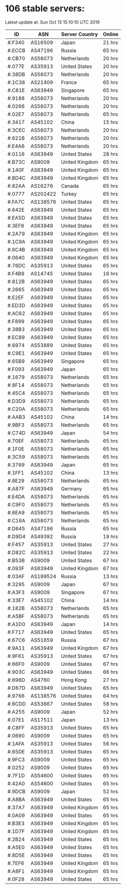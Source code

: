# 106 stable servers:

Latest update at: Sun Oct 13 15:10:10 UTC 2019

| ID | ASN | Server Country | Online |
| -- | --- | -------------- | ------ |
| #.F340 | AS16509 | Japan | 21 hrs |
| #.ECCB | AS47196 | Russia | 65 hrs |
| #.CB70 | AS58073 | Netherlands | 20 hrs |
| #.077E | AS35913 | United States | 20 hrs |
| #.38DB | AS58073 | Netherlands | 20 hrs |
| #.1C38 | AS21409 | France | 65 hrs |
| #.C81E | AS63949 | Singapore | 65 hrs |
| #.9188 | AS58073 | Netherlands | 20 hrs |
| #.0266 | AS58073 | Netherlands | 20 hrs |
| #.02E7 | AS58073 | Netherlands | 65 hrs |
| #.3417 | AS45102 | China | 15 hrs |
| #.3CEC | AS58073 | Netherlands | 20 hrs |
| #.621B | AS58073 | Netherlands | 20 hrs |
| #.E4A6 | AS58073 | Netherlands | 20 hrs |
| #.0116 | AS63949 | United States | 28 hrs |
| #.B73C | AS9009 | United Kingdom | 65 hrs |
| #.140F | AS63949 | United Kingdom | 65 hrs |
| #.BD4C | AS63949 | United Kingdom | 65 hrs |
| #.82AA | AS16276 | Canada | 65 hrs |
| #.0777 | AS202422 | Turkey | 65 hrs |
| #.FA7C | AS138576 | United States | 65 hrs |
| #.642E | AS63949 | United States | 65 hrs |
| #.EA5D | AS63949 | United States | 65 hrs |
| #.3EF8 | AS63949 | United States | 65 hrs |
| #.2A79 | AS63949 | United Kingdom | 65 hrs |
| #.1C9A | AS63949 | United Kingdom | 65 hrs |
| #.6C4B | AS63949 | United Kingdom | 65 hrs |
| #.0640 | AS63949 | United Kingdom | 65 hrs |
| #.76DC | AS35913 | United States | 65 hrs |
| #.F4B9 | AS14745 | United States | 16 hrs |
| #.812B | AS63949 | United States | 65 hrs |
| #.2665 | AS63949 | United States | 65 hrs |
| #.E2EF | AS63949 | United States | 65 hrs |
| #.ED3D | AS63949 | United States | 65 hrs |
| #.AC62 | AS63949 | United States | 65 hrs |
| #.F899 | AS63949 | United States | 65 hrs |
| #.38B3 | AS63949 | United States | 65 hrs |
| #.EC89 | AS63949 | United States | 65 hrs |
| #.6974 | AS53889 | United States | 65 hrs |
| #.C9E1 | AS63949 | United States | 65 hrs |
| #.65B9 | AS63949 | Singapore | 65 hrs |
| #.F093 | AS63949 | Japan | 65 hrs |
| #.1679 | AS58073 | Netherlands | 65 hrs |
| #.8F14 | AS58073 | Netherlands | 65 hrs |
| #.45C4 | AS58073 | Netherlands | 65 hrs |
| #.D3D9 | AS58073 | Netherlands | 65 hrs |
| #.C20A | AS58073 | Netherlands | 65 hrs |
| #.AAB3 | AS45102 | China | 14 hrs |
| #.9BF3 | AS58073 | Netherlands | 65 hrs |
| #.C74D | AS63949 | Japan | 54 hrs |
| #.70EF | AS58073 | Netherlands | 65 hrs |
| #.1F0E | AS58073 | Netherlands | 65 hrs |
| #.3C59 | AS58073 | Netherlands | 65 hrs |
| #.3769 | AS63949 | Japan | 65 hrs |
| #.1FF1 | AS45102 | China | 13 hrs |
| #.8E29 | AS58073 | Netherlands | 65 hrs |
| #.A87F | AS63949 | Germany | 65 hrs |
| #.E4DA | AS58073 | Netherlands | 65 hrs |
| #.C9F0 | AS58073 | Netherlands | 65 hrs |
| #.6EA9 | AS58073 | Netherlands | 65 hrs |
| #.C16A | AS58073 | Netherlands | 65 hrs |
| #.D645 | AS47196 | Russia | 65 hrs |
| #.D9D4 | AS49392 | Russia | 19 hrs |
| #.F457 | AS35913 | United States | 27 hrs |
| #.D82C | AS35913 | United States | 22 hrs |
| #.B53B | AS9009 | United States | 67 hrs |
| #.093F | AS63949 | United Kingdom | 67 hrs |
| #.03AF | AS199524 | Russia | 13 hrs |
| #.3295 | AS9009 | Japan | 67 hrs |
| #.A3F3 | AS9009 | Singapore | 67 hrs |
| #.33E7 | AS45102 | China | 14 hrs |
| #.182B | AS58073 | Netherlands | 65 hrs |
| #.A5BF | AS58073 | Netherlands | 65 hrs |
| #.A1D0 | AS63949 | Japan | 14 hrs |
| #.F717 | AS63949 | United States | 65 hrs |
| #.67C6 | AS51659 | Russia | 67 hrs |
| #.9A11 | AS63949 | United Kingdom | 67 hrs |
| #.9F61 | AS35913 | United States | 67 hrs |
| #.66F0 | AS9009 | United States | 67 hrs |
| #.903C | AS63949 | United States | 66 hrs |
| #.698D | AS4760 | Hong Kong | 27 hrs |
| #.D67D | AS63949 | United States | 65 hrs |
| #.9766 | AS138576 | United States | 64 hrs |
| #.6CDD | AS53667 | United States | 58 hrs |
| #.A255 | AS9009 | Japan | 52 hrs |
| #.07E1 | AS17511 | Japan | 13 hrs |
| #.C8FF | AS35913 | United States | 65 hrs |
| #.0690 | AS9009 | United States | 65 hrs |
| #.1AFA | AS35913 | United States | 56 hrs |
| #.65DE | AS35913 | United States | 65 hrs |
| #.9FC3 | AS9009 | United States | 65 hrs |
| #.0252 | AS9009 | United States | 65 hrs |
| #.7F1D | AS54600 | United States | 65 hrs |
| #.42A0 | AS54600 | United States | 65 hrs |
| #.9DCB | AS9009 | Japan | 52 hrs |
| #.A8BA | AS63949 | United States | 65 hrs |
| #.37A7 | AS63949 | United Kingdom | 65 hrs |
| #.0A09 | AS63949 | United States | 65 hrs |
| #.B3E3 | AS63949 | United Kingdom | 65 hrs |
| #.1D7F | AS63949 | United Kingdom | 65 hrs |
| #.2B24 | AS63949 | United States | 65 hrs |
| #.A5E0 | AS63949 | United States | 65 hrs |
| #.8D5E | AS63949 | United States | 65 hrs |
| #.7EF6 | AS63949 | United Kingdom | 65 hrs |
| #.A8F1 | AS63949 | United Kingdom | 65 hrs |
| #.0F28 | AS63949 | United States | 65 hrs |

